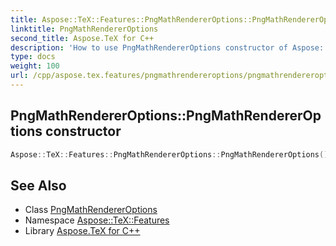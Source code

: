 ```yaml
---
title: Aspose::TeX::Features::PngMathRendererOptions::PngMathRendererOptions constructor
linktitle: PngMathRendererOptions
second_title: Aspose.TeX for C++
description: 'How to use PngMathRendererOptions constructor of Aspose::TeX::Features::PngMathRendererOptions class in C++.'
type: docs
weight: 100
url: /cpp/aspose.tex.features/pngmathrendereroptions/pngmathrendereroptions/
---
```

## PngMathRendererOptions::PngMathRendererOptions constructor




```cpp
Aspose::TeX::Features::PngMathRendererOptions::PngMathRendererOptions()
```

## See Also

* Class [PngMathRendererOptions](../)
* Namespace [Aspose::TeX::Features](../../)
* Library [Aspose.TeX for C++](../../../)

